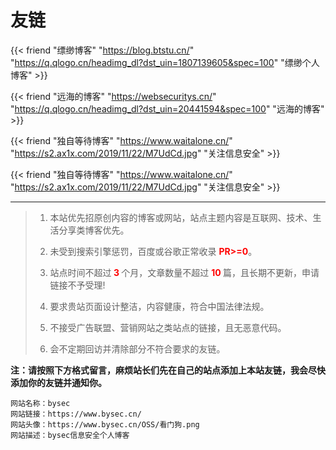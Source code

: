 ﻿# 友链


{{< friend "缥缈博客" "https://blog.btstu.cn/" "https://q.qlogo.cn/headimg_dl?dst_uin=1807139605&spec=100" "缥缈个人博客" >}}

{{< friend "远海的博客" "https://websecuritys.cn/" "https://q.qlogo.cn/headimg_dl?dst_uin=20441594&spec=100" "远海的博客" >}}

{{< friend "独自等待博客" "https://www.waitalone.cn/" "https://s2.ax1x.com/2019/11/22/M7UdCd.jpg" "关注信息安全" >}}

{{< friend "独自等待博客" "https://www.waitalone.cn/" "https://s2.ax1x.com/2019/11/22/M7UdCd.jpg" "关注信息安全" >}}

---

> 1. 本站优先招原创内容的博客或网站，站点主题内容是互联网、技术、生活分享类博客优先。
>    
> 2. 未受到搜索引擎惩罚，百度或谷歌正常收录 <b style="color:red;">PR>=0</b>。
>    
> 3. 站点时间不超过<b style="color:red;"> 3 </b>个月，文章数量不超过 <b style="color:red;"> 10 </b> 篇，且长期不更新，申请链接不予受理!
>    
> 4. 要求贵站页面设计整洁，内容健康，符合中国法律法规。
> 
> 5. 不接受广告联盟、营销网站之类站点的链接，且无恶意代码。
> 
> 6. 会不定期回访并清除部分不符合要求的友链。
   
**注：请按照下方格式留言，麻烦站长们先在自己的站点添加上本站友链，我会尽快添加你的友链并通知你。**

```Code
网站名称：bysec
网站链接：https://www.bysec.cn/
网站头像：https://www.bysec.cn/OSS/看门狗.png
网站描述：bysec信息安全个人博客
```
